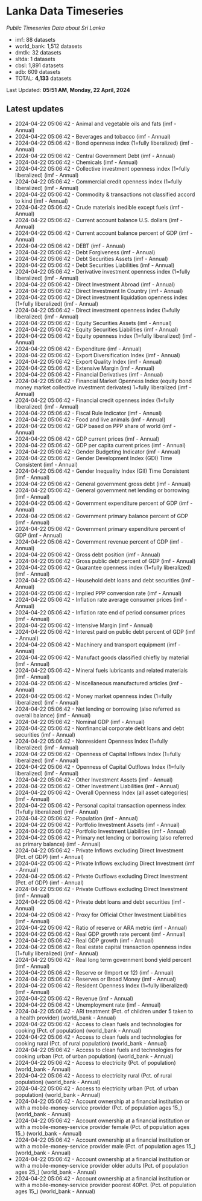 # Lanka Data Timeseries
*Public Timeseries Data about Sri Lanka*

* imf: 88 datasets
* world_bank: 1,512 datasets
* dmtlk: 32 datasets
* sltda: 1 datasets
* cbsl: 1,891 datasets
* adb: 609 datasets
* TOTAL: **4,133** datasets

Last Updated: **05:51 AM, Monday, 22 April, 2024**

## Latest updates

* 2024-04-22 05:06:42 - Animal and vegetable oils and fats (imf - Annual)
* 2024-04-22 05:06:42 - Beverages and tobacco (imf - Annual)
* 2024-04-22 05:06:42 - Bond openness index (1=fully liberalized) (imf - Annual)
* 2024-04-22 05:06:42 - Central Government Debt (imf - Annual)
* 2024-04-22 05:06:42 - Chemicals (imf - Annual)
* 2024-04-22 05:06:42 - Collective investment openness index (1=fully liberalized) (imf - Annual)
* 2024-04-22 05:06:42 - Commercial credit openness index (1=fully liberalized) (imf - Annual)
* 2024-04-22 05:06:42 - Commodity & transactions not classified accord to kind (imf - Annual)
* 2024-04-22 05:06:42 - Crude materials inedible except fuels (imf - Annual)
* 2024-04-22 05:06:42 - Current account balance U.S. dollars (imf - Annual)
* 2024-04-22 05:06:42 - Current account balance percent of GDP (imf - Annual)
* 2024-04-22 05:06:42 - DEBT (imf - Annual)
* 2024-04-22 05:06:42 - Debt Forgiveness (imf - Annual)
* 2024-04-22 05:06:42 - Debt Securities Assets (imf - Annual)
* 2024-04-22 05:06:42 - Debt Securities Liabilities (imf - Annual)
* 2024-04-22 05:06:42 - Derivative investment openness index (1=fully liberalized) (imf - Annual)
* 2024-04-22 05:06:42 - Direct Investment Abroad (imf - Annual)
* 2024-04-22 05:06:42 - Direct Investment In Country (imf - Annual)
* 2024-04-22 05:06:42 - Direct investment liquidation openness index (1=fully liberalized) (imf - Annual)
* 2024-04-22 05:06:42 - Direct investment openness index (1=fully liberalized) (imf - Annual)
* 2024-04-22 05:06:42 - Equity Securities Assets (imf - Annual)
* 2024-04-22 05:06:42 - Equity Securities Liabilities (imf - Annual)
* 2024-04-22 05:06:42 - Equity openness index (1=fully liberalized) (imf - Annual)
* 2024-04-22 05:06:42 - Expenditure (imf - Annual)
* 2024-04-22 05:06:42 - Export Diversification Index (imf - Annual)
* 2024-04-22 05:06:42 - Export Quality Index (imf - Annual)
* 2024-04-22 05:06:42 - Extensive Margin (imf - Annual)
* 2024-04-22 05:06:42 - Financial Derivatives (imf - Annual)
* 2024-04-22 05:06:42 - Financial Market Openness Index (equity bond money market collective investment derivates) 1=fully liberalized (imf - Annual)
* 2024-04-22 05:06:42 - Financial credit openness index (1=fully liberalized) (imf - Annual)
* 2024-04-22 05:06:42 - Fiscal Rule Indicator (imf - Annual)
* 2024-04-22 05:06:42 - Food and live animals (imf - Annual)
* 2024-04-22 05:06:42 - GDP based on PPP share of world (imf - Annual)
* 2024-04-22 05:06:42 - GDP current prices (imf - Annual)
* 2024-04-22 05:06:42 - GDP per capita current prices (imf - Annual)
* 2024-04-22 05:06:42 - Gender Budgeting Indicator (imf - Annual)
* 2024-04-22 05:06:42 - Gender Development Index (GDI) Time Consistent (imf - Annual)
* 2024-04-22 05:06:42 - Gender Inequality Index (GII) Time Consistent (imf - Annual)
* 2024-04-22 05:06:42 - General government gross debt (imf - Annual)
* 2024-04-22 05:06:42 - General government net lending or borrowing (imf - Annual)
* 2024-04-22 05:06:42 - Government expenditure percent of GDP (imf - Annual)
* 2024-04-22 05:06:42 - Government primary balance percent of GDP (imf - Annual)
* 2024-04-22 05:06:42 - Government primary expenditure percent of GDP (imf - Annual)
* 2024-04-22 05:06:42 - Government revenue percent of GDP (imf - Annual)
* 2024-04-22 05:06:42 - Gross debt position (imf - Annual)
* 2024-04-22 05:06:42 - Gross public debt percent of GDP (imf - Annual)
* 2024-04-22 05:06:42 - Guarantee openness index (1=fully liberalized) (imf - Annual)
* 2024-04-22 05:06:42 - Household debt loans and debt securities (imf - Annual)
* 2024-04-22 05:06:42 - Implied PPP conversion rate (imf - Annual)
* 2024-04-22 05:06:42 - Inflation rate average consumer prices (imf - Annual)
* 2024-04-22 05:06:42 - Inflation rate end of period consumer prices (imf - Annual)
* 2024-04-22 05:06:42 - Intensive Margin (imf - Annual)
* 2024-04-22 05:06:42 - Interest paid on public debt percent of GDP (imf - Annual)
* 2024-04-22 05:06:42 - Machinery and transport equipment (imf - Annual)
* 2024-04-22 05:06:42 - Manufact goods classified chiefly by material (imf - Annual)
* 2024-04-22 05:06:42 - Mineral fuels lubricants and related materials (imf - Annual)
* 2024-04-22 05:06:42 - Miscellaneous manufactured articles (imf - Annual)
* 2024-04-22 05:06:42 - Money market openness index (1=fully liberalized) (imf - Annual)
* 2024-04-22 05:06:42 - Net lending or borrowing (also referred as overall balance) (imf - Annual)
* 2024-04-22 05:06:42 - Nominal GDP (imf - Annual)
* 2024-04-22 05:06:42 - Nonfinancial corporate debt loans and debt securities (imf - Annual)
* 2024-04-22 05:06:42 - Nonresident Openness Index (1=fully liberalized) (imf - Annual)
* 2024-04-22 05:06:42 - Openness of Capital Inflows Index (1=fully liberalized) (imf - Annual)
* 2024-04-22 05:06:42 - Openness of Capital Outflows Index (1=fully liberalized) (imf - Annual)
* 2024-04-22 05:06:42 - Other Investment Assets (imf - Annual)
* 2024-04-22 05:06:42 - Other Investment Liabilities (imf - Annual)
* 2024-04-22 05:06:42 - Overall Openness Index (all asset categories) (imf - Annual)
* 2024-04-22 05:06:42 - Personal capital transaction openness index (1=fully liberalized) (imf - Annual)
* 2024-04-22 05:06:42 - Population (imf - Annual)
* 2024-04-22 05:06:42 - Portfolio Investment Assets (imf - Annual)
* 2024-04-22 05:06:42 - Portfolio Investment Liabilities (imf - Annual)
* 2024-04-22 05:06:42 - Primary net lending or borrowing (also referred as primary balance) (imf - Annual)
* 2024-04-22 05:06:42 - Private Inflows excluding Direct Investment (Pct. of GDP) (imf - Annual)
* 2024-04-22 05:06:42 - Private Inflows excluding Direct Investment (imf - Annual)
* 2024-04-22 05:06:42 - Private Outflows excluding Direct Investment (Pct. of GDP) (imf - Annual)
* 2024-04-22 05:06:42 - Private Outflows excluding Direct Investment (imf - Annual)
* 2024-04-22 05:06:42 - Private debt loans and debt securities (imf - Annual)
* 2024-04-22 05:06:42 - Proxy for Official Other Investment Liabilities (imf - Annual)
* 2024-04-22 05:06:42 - Ratio of reserve or ARA metric (imf - Annual)
* 2024-04-22 05:06:42 - Real GDP growth rate percent (imf - Annual)
* 2024-04-22 05:06:42 - Real GDP growth (imf - Annual)
* 2024-04-22 05:06:42 - Real estate capital transaction openness index (1=fully liberalized) (imf - Annual)
* 2024-04-22 05:06:42 - Real long term government bond yield percent (imf - Annual)
* 2024-04-22 05:06:42 - Reserve or (Import or 12) (imf - Annual)
* 2024-04-22 05:06:42 - Reserves or Broad Money (imf - Annual)
* 2024-04-22 05:06:42 - Resident Openness Index (1=fully liberalized) (imf - Annual)
* 2024-04-22 05:06:42 - Revenue (imf - Annual)
* 2024-04-22 05:06:42 - Unemployment rate (imf - Annual)
* 2024-04-22 05:06:42 - ARI treatment (Pct. of children under 5 taken to a health provider) (world_bank - Annual)
* 2024-04-22 05:06:42 - Access to clean fuels and technologies for cooking (Pct. of population) (world_bank - Annual)
* 2024-04-22 05:06:42 - Access to clean fuels and technologies for cooking rural (Pct. of rural population) (world_bank - Annual)
* 2024-04-22 05:06:42 - Access to clean fuels and technologies for cooking urban (Pct. of urban population) (world_bank - Annual)
* 2024-04-22 05:06:42 - Access to electricity (Pct. of population) (world_bank - Annual)
* 2024-04-22 05:06:42 - Access to electricity rural (Pct. of rural population) (world_bank - Annual)
* 2024-04-22 05:06:42 - Access to electricity urban (Pct. of urban population) (world_bank - Annual)
* 2024-04-22 05:06:42 - Account ownership at a financial institution or with a mobile-money-service provider (Pct. of population ages 15_) (world_bank - Annual)
* 2024-04-22 05:06:42 - Account ownership at a financial institution or with a mobile-money-service provider female (Pct. of population ages 15_) (world_bank - Annual)
* 2024-04-22 05:06:42 - Account ownership at a financial institution or with a mobile-money-service provider male (Pct. of population ages 15_) (world_bank - Annual)
* 2024-04-22 05:06:42 - Account ownership at a financial institution or with a mobile-money-service provider older adults (Pct. of population ages 25_) (world_bank - Annual)
* 2024-04-22 05:06:42 - Account ownership at a financial institution or with a mobile-money-service provider poorest 40Pct. (Pct. of population ages 15_) (world_bank - Annual)